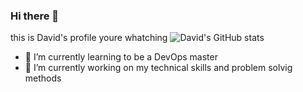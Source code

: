 ### Hi there 👋
this is David's profile youre whatching 
![David's GitHub stats](https://github-readme-stats.vercel.app/api?username=davidamsalem&show_icons=true&theme=transparent)

<!--START_SECTION:waka-->
<!--END_SECTION:waka-->

- 🌱 I’m currently learning to be a DevOps master
- 🔭 I’m currently working on my technical skills and problem solvig methods

<!--
**DavidAmsalem/DavidAmsalem** is a ✨ _special_ ✨ repository because its `README.md` (this file) appears on your GitHub profile.

Here are some ideas to get you started:

- 🔭 I’m currently working on ...
- 🌱 I’m currently learning ...
- 👯 I’m looking to collaborate on ...
- 🤔 I’m looking for help with ...
- 💬 Ask me about ...
- 📫 How to reach me: ...
- 😄 Pronouns: ...
- ⚡ Fun fact: ...